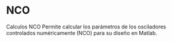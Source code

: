 # NCO
Calculos NCO
Permite calcular los parámetros de los osciladores controlados numéricamente (NCO) para su diseño en Matlab.
